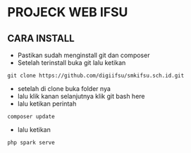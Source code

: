 # PROJECK WEB IFSU

## CARA INSTALL

- Pastikan sudah menginstall git dan composer
- Setelah terinstall buka git lalu ketikan 
```
git clone https://github.com/digiifsu/smkifsu.sch.id.git
```
- setelah di clone buka folder nya
- lalu klik kanan selanjutnya klik git bash here
- lalu ketikan perintah
```
composer update
```
- lalu ketikan
```
php spark serve
```